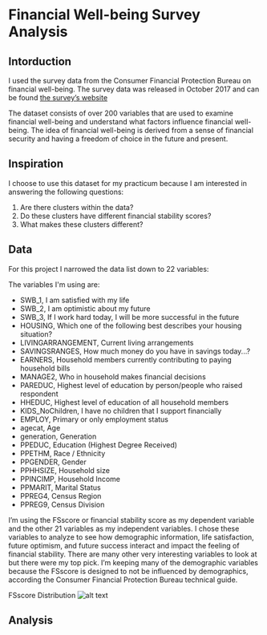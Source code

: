 # Financial Well-being Survey Analysis

## Intorduction
I used the survey data from the Consumer Financial Protection Bureau on financial well-being. The survey data was released in October 2017 and can be found [the survey’s website](https://www.consumerfinance.gov/data-research/financial-well-being-survey-data/)

The dataset consists of over 200 variables that are used to examine financial well-being and understand what factors influence financial well-being. The idea of financial well-being is derived from a sense of financial security and having a freedom of choice in the future and present. 

## Inspiration 
I choose to use this dataset for my practicum because I am interested in answering the following questions:
1. Are there clusters within the data?
2. Do these clusters have different financial stability scores?
3. What makes these clusters different?

## Data
For this project I narrowed the data list down to 22 variables: 

The variables I'm using are:
* SWB_1, I am satisfied with my life 
* SWB_2, I am optimistic about my future 
* SWB_3, If I work hard today, I will be more successful in the future 
* HOUSING, Which one of the following best describes your housing situation? 
* LIVINGARRANGEMENT, Current living arrangements 
* SAVINGSRANGES, How much money do you have in savings today...?  
* EARNERS, Household members currently contributing to paying household bills 
* MANAGE2, Who in household makes financial decisions 
* PAREDUC, Highest level of education by person/people who raised respondent 
* HHEDUC, Highest level of education of all household members 
* KIDS_NoChildren, I have no children that I support financially 
* EMPLOY, Primary or only employment status 
* agecat, Age
* generation, Generation
* PPEDUC, Education (Highest Degree Received) 
* PPETHM, Race / Ethnicity 
* PPGENDER, Gender
* PPHHSIZE, Household size
* PPINCIMP, Household Income
* PPMARIT, Marital Status
* PPREG4, Census Region
* PPREG9, Census Division

I’m using the FSscore or financial stability score as my dependent variable  and the other 21 variables as my independent variables. I chose these variables to analyze to see how demographic information, life satisfaction, future optimism, and future success interact and impact the feeling of financial stability. There are many other very interesting variables to look at but there were my top pick. I’m keeping many of the demographic variables because the FSscore is designed to not be influenced by demographics, according the Consumer Financial Protection Bureau technical guide. 

FSscore Distribution 
![alt text](https://github.com/mcassimus1/Financial_Well-being/blob/master/FSscore%20DIstribution.png)

## Analysis







